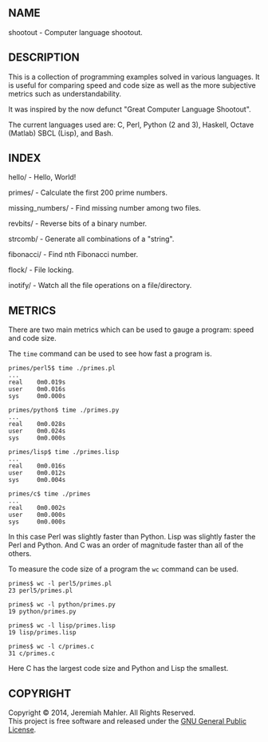 
NAME
----

shootout - Computer language shootout.

DESCRIPTION
-----------

This is a collection of programming examples solved in various
languages.  It is useful for comparing speed and code size as
well as the more subjective metrics such as understandability.

It was inspired by the now defunct "Great Computer Language Shootout".

The current languages used are: C, Perl, Python (2 and 3), Haskell,
Octave (Matlab) SBCL (Lisp), and Bash.

INDEX
-----

  hello/ - Hello, World!

  primes/ - Calculate the first 200 prime numbers.

  missing_numbers/ - Find missing number among two files.

  revbits/ - Reverse bits of a binary number.

  strcomb/ - Generate all combinations of a "string".

  fibonacci/ - Find nth Fibonacci number.

  flock/ - File locking.

  inotify/ - Watch all the file operations on a file/directory.

METRICS
-------

There are two main metrics which can be used to gauge a
program: speed and code size.

The `time` command can be used to see how fast a program is.

    primes/perl5$ time ./primes.pl
    ...
    real    0m0.019s
    user    0m0.016s
    sys     0m0.000s

    primes/python$ time ./primes.py
    ...
    real    0m0.028s
    user    0m0.024s
    sys     0m0.000s

    primes/lisp$ time ./primes.lisp
    ...
    real    0m0.016s
    user    0m0.012s
    sys     0m0.004s

    primes/c$ time ./primes
    ...
    real    0m0.002s
    user    0m0.000s
    sys     0m0.000s

In this case Perl was slightly faster than Python.
Lisp was slightly faster the Perl and Python.
And C was an order of magnitude faster than all of the others.

To measure the code size of a program the `wc` command can be used.

    primes$ wc -l perl5/primes.pl 
    23 perl5/primes.pl

    primes$ wc -l python/primes.py
    19 python/primes.py

    primes$ wc -l lisp/primes.lisp
    19 lisp/primes.lisp

    primes$ wc -l c/primes.c
    31 c/primes.c

Here C has the largest code size and Python and Lisp the smallest.

COPYRIGHT
---------

Copyright &copy; 2014, Jeremiah Mahler.  All Rights Reserved.<br>
This project is free software and released under
the [GNU General Public License][gpl].

 [gpl]: http://www.gnu.org/licenses/gpl.html

